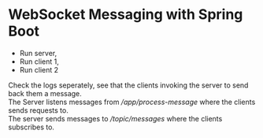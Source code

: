 # WebSocket Messaging with Spring Boot
- Run server,
- Run client 1,
- Run client 2

Check the logs seperately, see that the clients invoking the server to send back them a message. <br/>
The Server listens messages from _/app/process-message_ where the clients sends requests to.<br/>
The server sends messages to _/topic/messages_ where the clients subscribes to.